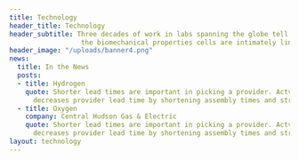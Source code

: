 ```yaml
---
title: Technology
header_title: Technology
header_subtitle: Three decades of work in labs spanning the globe tell us that
                  the biomechanical properties cells are intimately linked with cell state
header_image: "/uploads/banner4.png"
news:
  title: In the News
  posts:
  - title: Hydrogen
    quote: Shorter lead times are important in picking a provider. Actvcontent's platform
      decreases provider lead time by shortening assembly times and streamlining QA.
  - title: Oxygen
    company: Central Hudson Gas & Electric
    quote: Shorter lead times are important in picking a provider. Actvcontent's platform
      decreases provider lead time by shortening assembly times and streamliningQA.
layout: technology
---
```

